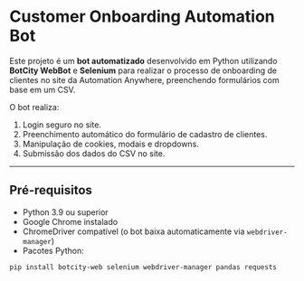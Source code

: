 # Customer Onboarding Automation Bot

Este projeto é um **bot automatizado** desenvolvido em Python utilizando **BotCity WebBot** e **Selenium** para realizar o processo de onboarding de clientes no site da Automation Anywhere, preenchendo formulários com base em um CSV.

O bot realiza:

1. Login seguro no site.
2. Preenchimento automático do formulário de cadastro de clientes.
3. Manipulação de cookies, modais e dropdowns.
4. Submissão dos dados do CSV no site.

---

## Pré-requisitos

- Python 3.9 ou superior
- Google Chrome instalado
- ChromeDriver compatível (o bot baixa automaticamente via `webdriver-manager`)
- Pacotes Python:

```bash
pip install botcity-web selenium webdriver-manager pandas requests

